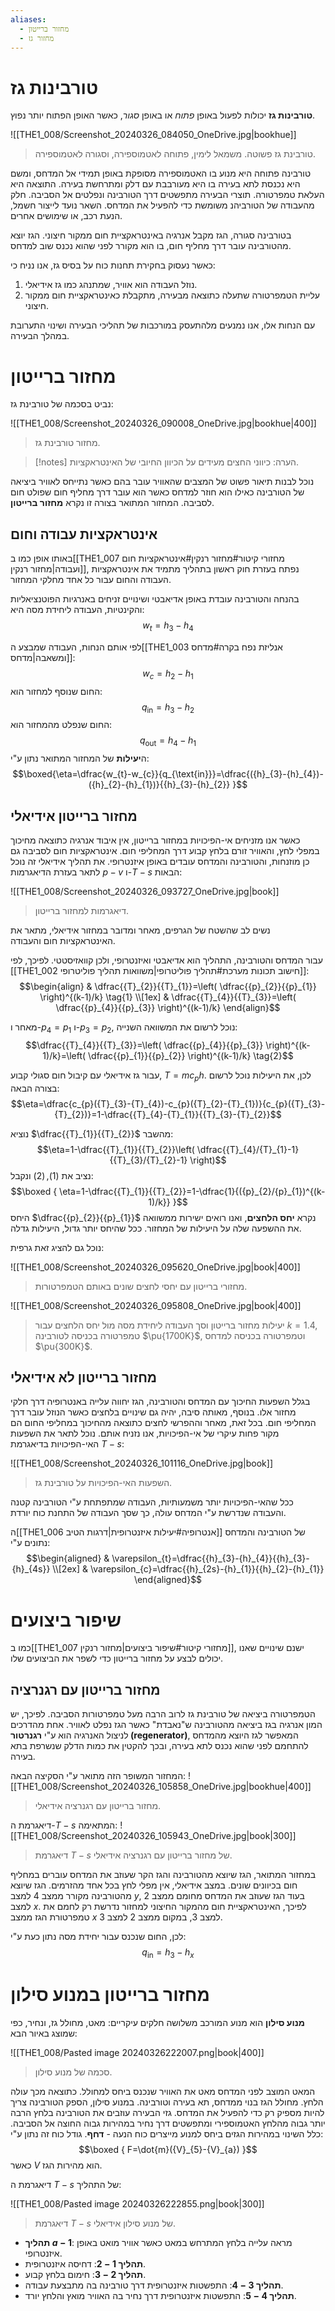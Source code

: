 ```yaml
---
aliases:
  - מחזור ברייטון
  - מחזור גז
---
```


# טורבינות גז

**טורבינות גז** יכולות לפעול באופן *פתוח* או באופן *סגור*, כאשר האופן הפתוח יותר נפוץ.

![[THE1_008/Screenshot_20240326_084050_OneDrive.jpg|bookhue]]
>טורבינת גז פשוטה. משמאל לימין, פתוחה לאטמוספירה, וסגורה לאטמוספירה.

טורבינה פתוחה היא מנוע בו האטמוספירה מסופקת באופן תמידי אל המדחס, ומשם היא נכנסת לתא בעירה בו היא מעורבבת עם דלק ומתרחשת בעירה. התוצאה היא העלאת טמפרטורה.
תוצרי הבעירה מתפשטים דרך הטורבינה ונפלטים אל הסביבה. חלק מהעבודה של הטורביהנ משומשת כדי להפעיל את המדחס. השאר נועד לייצור חשמל, הנעת רכב, או שימושים אחרים.

בטורבינה סגורה, הגז מקבל אנרגיה באינטראקציית חום ממקור חיצוני. הגז יוצא מהטורבינה עובר דרך מחליף חום, בו הוא מקורר לפני שהוא נכנס שוב למדחס.

כאשר נעסוק בחקירת תחנות כוח על בסיס גז, אנו נניח כי:
1. נוזל העבודה הוא אוויר, שמתנהג כמו גז אידיאלי.
2. עליית הטמפרטורה שתעלה כתוצאה מבעירה, מתקבלת כאינטראקציית חום ממקור חיצוני.

עם הנחות אלו, אנו נמנעים מלהתעסק במורכבות של תהליכי הבעירה ושינוי התערובת במהלך הבעירה.


# מחזור ברייטון
נביט בסכמה של  טורבינת גז:

![[THE1_008/Screenshot_20240326_090008_OneDrive.jpg|bookhue|400]]
> מחזור טורבינת גז.


>[!notes] הערה: 
 >כיווני החצים מעידים על הכיוון החיובי של האינטראקציות.

נוכל לבנות תיאור פשוט של המצבים שהאוויר עובר בהם כאשר נתייחס לאוויר ביציאה של הטורבינה כאילו הוא חוזר למדחס כאשר הוא עובר דרך מחליף חום שפולט חום לסביבה. המחזור המתואר בצורה זו נקרא **מחזור ברייטון**.

## אינטראקציות עבודה וחום
באותו אופן כמו ב[[THE1_007 מחזורי קיטור#מחזור רנקין#אינטראקציות חום ועבודה|מחזור רנקין]], נפתח בעזרת חוק ראשון בתהליך מתמיד את אינטראקציות העבודה והחום עבור כל אחד מחלקי המחזור.

בהנחה והטורבינה עובדת באופן אדיאבטי ושינויים זניחים באנרגיות הפוטנציאליות והקינטיות, העבודה ליחידת מסה היא:
$$w_{t}={h}_{3}-{h}_{4}$$

לפי אותם הנחות, העבודה שמבצע ה[[THE1_003 אנליזת נפח בקרה#מדחס ומשאבה|מדחס]]:
$$w_{c}={h}_{2}-{h}_{1}$$
החום שנוסף למחזור הוא:
$$q_{\text{in}}={h}_{3}-{h}_{2}$$
החום שנפלט מהמחזור הוא:
$$q_{\text{out}}={h}_{4}-{h}_{1}$$
ה**יעילות** של המחזור המתואר נתון ע"י:
$$\boxed{\eta=\dfrac{w_{t}-w_{c}}{q_{\text{in}}}=\dfrac{({h}_{3}-{h}_{4})-({h}_{2}-{h}_{1})}{{h}_{3}-{h}_{2}} }$$

## מחזור ברייטון אידיאלי
כאשר אנו מזניחים אי-הפיכויות במחזור ברייטון, אין איבוד אנרגיה כתוצאה מחיכוך במפלי לחץ, והאוויר זורם בלחץ קבוע דרך המחליפי חום. אינטראקציות חום לסביבה גם כן מוזנחות, והטורבינה והמדחס עובדים באופן איזנטרופי.
את תהליך אידיאלי זה נוכל לתאר בעזרת הדיאגרמות $p-v$ ו-$T-s$ הבאות:

![[THE1_008/Screenshot_20240326_093727_OneDrive.jpg|book]]
>דיאגרמות למחזור ברייטון.


נשים לב שהשטח של הגרפים, מאחר ומדובר במחזור אידיאלי, מתאר את האינטראקציות חום והעבודה.

עבור המדחס והטורבינה, התהליך הוא אדיאבטי ואיזנטרופי, ולכן קוואזיסטטי. לפיכך, לפי [[THE1_002 חישוב תכונות מערכת#תהליך פוליטרופי|משוואות תהליך פוליטרופי]]:
$$\begin{align}
 & \dfrac{{T}_{2}}{{T}_{1}}=\left( \dfrac{{p}_{2}}{{p}_{1}} \right)^{(k-1)/k}  \tag{1} \\[1ex]
 & \dfrac{{T}_{4}}{{T}_{3}}=\left( \dfrac{{p}_{4}}{{p}_{3}} \right)^{(k-1)/k}
\end{align}$$

מאחר ו-${p}_{4}={p}_{1}$ ו-${p}_{3}={p}_{2}$, נוכל לרשום את המשוואה השנייה:
$$\dfrac{{T}_{4}}{{T}_{3}}=\left( \dfrac{{p}_{4}}{{p}_{3}} \right)^{(k-1)/k}=\left( \dfrac{{p}_{1}}{{p}_{2}} \right)^{(k-1)/k} \tag{2}$$

עבור גז אידיאלי עם קיבול חום סגולי קבוע, $T=mc_{p}h$. לכן, את היעילות נוכל לרשום בצורה הבאה:
$$\eta=\dfrac{c_{p}({T}_{3}-{T}_{4})-c_{p}({T}_{2}-{T}_{1})}{c_{p}({T}_{3}-{T}_{2})}=1-\dfrac{{T}_{4}-{T}_{1}}{{T}_{3}-{T}_{2}}$$

נוציא $\dfrac{{T}_{1}}{{T}_{2}}$ מהשבר:
$$\eta=1-\dfrac{{T}_{1}}{{T}_{2}}\left( \dfrac{{T}_{4}/{T}_{1}-1}{{T}_{3}/{T}_{2}-1} \right)$$
נציב את $(1),(2)$ ונקבל:
$$\boxed {
\eta=1-\dfrac{{T}_{1}}{{T}_{2}}=1-\dfrac{1}{({p}_{2}/{p}_{1})^{(k-1)/k}}
 }$$
היחס $\dfrac{{p}_{2}}{{p}_{1}}$ נקרא **יחס הלחצים**, ואנו רואים ישירות ממשוואה את ההשפעה שלה על היעילות של המחזור. ככל שהיחס יותר גדול, היעילות גדלה.

נוכל גם להציג זאת גרפית:

![[THE1_008/Screenshot_20240326_095620_OneDrive.jpg|book|400]]
> מחזורי ברייטון עם יחסי לחצים שונים באותם הטמפרטורות.

![[THE1_008/Screenshot_20240326_095808_OneDrive.jpg|book|400]]
>יעילות מחזור ברייטון וסך העבודה ליחידת מסה מול יחס הלחצים עבור $k=1.4$, טמפרטורה בכניסה לטורבינה $\pu{1700K}$, וטמפרטורה בכניסה למדחס $\pu{300K}$.
 
## מחזור ברייטון לא אידיאלי
בגלל השפעות החיכוך עם המדחס והטורבינה, הגז יחווה עלייה באנטרופיה דרך חלקי מחזור אלו. בנוסף, מאותה סיבה, יהיה גם שינויים בלחצים כאשר הנוזל עובר דרך המחליפי חום. בכל זאת, מאחר וההפרשי לחצים כתוצאה מהחיכוך במחליפי החום הם מקור פחות עיקרי של אי-הפיכויות, אנו נזניח אותם.
נוכל לתאר את השפעות האי-הפיכויות בדיאגרמת $T-s$:

![[THE1_008/Screenshot_20240326_101116_OneDrive.jpg|book]]
>השפעות האי-הפיכויות על טורבינת גז.

ככל שהאי-הפיכויות יותר משמעותיות, העבודה שמתפתחת ע"י הטורבינה קטנה והעבודה שנדרשת ע"י המדחס עולה, כך שסך העבודה של התחנת כוח יורדת.

ה[[THE1_006 אנטרופיה#יעילות איזנטרופית|דרגות הטיב]] של הטורבינה והמדחס נתונים ע"י:
$$\begin{aligned}
 & \varepsilon_{t}=\dfrac{{h}_{3}-{h}_{4}}{{h}_{3}-{h}_{4s}} \\[2ex]
 & \varepsilon_{c}=\dfrac{{h}_{2s}-{h}_{1}}{{h}_{2}-{h}_{1}}
\end{aligned}$$


# שיפור ביצועים

כמו ב[[THE1_007 מחזורי קיטור#שיפור ביצועים|מחזור רנקין]], ישנם שינויים שאנו יכולים לבצע על מחזור ברייטון כדי לשפר את הביצועים שלו.

## מחזור ברייטון עם רגנרציה
הטמפרטורה ביציאה של טורבינת גז לרוב הרבה מעל טמפרטורות הסביבה. לפיכך, יש המון אנרגיה בגז ביציאה מהטורבינה ש"נאבדת" כאשר הגז נפלט לאוויר. אחת מהדרכים לניצול האנרגיה הוא ע"י **רגנרטור (regenerator)**, המאפשר לגז היוצא מהמדחס להתחמם לפני שהוא נכנס לתא בעירה, ובכך להקטין את כמות הדלק שנשרפת בתא בעירה.

המחזור המשופר הזה מתואר ע"י הסקיצה הבאה: 
![[THE1_008/Screenshot_20240326_105858_OneDrive.jpg|bookhue|400]]
>מחזור ברייטון עם רגנרציה אידיאלי.

דיאגרמת ה-$T-s$ המתאימה:
![[THE1_008/Screenshot_20240326_105943_OneDrive.jpg|book|300]]
>דיאגרמת $T-s$ של מחזור ברייטון עם רגנרציה אידיאלי.

במחזור המתואר, הגז שיוצא מהטורבינה והגז הקר שעוזב את המדחס עוברים במחליף חום בכיוונים שונים. במצב אידיאלי, אין מפלי לחץ בכל אחד מהזרמים. הגז שיוצא מהטורבינה מקורר ממצב $4$ למצב $y$, בעוד הגז שעוזב את המדחס מחומם ממצב $2$ למצב $x$. לפיכך, האינטראקציית חום מהמקור החיצוני למחזור נדרשת רק לחמם את טמפרטורת הגז ממצב $x$ למצב $3$, במקום ממצב $2$ למצב $3$.

לכן, החום שנכנס עבור יחידת מסה נתון כעת ע"י:
$$q_{\text{in}}={h}_{3}-h_{x}$$

# מחזור ברייטון במנוע סילון

**מנוע סילון** הוא מנוע המורכב משלושה חלקים עיקריים: מאט, מחולל גז, ונחיר, כפי שמוצג באיור הבא:

![[THE1_008/Pasted image 20240326222007.png|book|400]]
>סכמה של מנוע סילון.

המאט המוצב לפני המדחס מאט את האוויר שנכנס ביחס למחולל. כתוצאה מכך עולה הלחץ. מחולל הגז בנוי ממדחס, תא בעירה וטורבינה. במנוע סילון, הספק הטורבינה צריך להיות מספיק רק כדי להפעיל את המדחס.
גזי הבעירה עוזבים את הטורבינה בלחץ הרבה יותר גבוה מהלחץ האטמוספירי ומתפשטים דרך נחיר במהירות גבוה החוצה אל הסביבה. כלל השינוי במהירות הגזים ביחס למנוע מייצרים כוח הנעה - **דחף**.
גודל כוח זה נתון ע"י:
$$\boxed {
F=\dot{m}({V}_{5}-{V}_{a})
 }$$
כאשר $V$ הוא מהירות הגז.

דיאגרמת ה $T-s$ של התהליך:

![[THE1_008/Pasted image 20240326222855.png|book|300]]
>דיאגרמת $T-s$ של מנוע סילון אידיאלי.

- **תהליך $a-1$**: מראה עלייה בלחץ המתרחש במאט כאשר אוויר מואט באופן איזנטרופי.
- **תהליך $1-2$**: דחיסה איזנטרופית.
- **תהליך $2-3$**: חימום בלחץ קבוע.
- **תהליך $3-4$**: התפשטות איזנטרופית דרך טורבינה בה מתבצעת עבודה.
- **תהליך $4-5$**: התפשטות איזנטרופית דרך נחיר בה האוויר מואץ והלחץ יורד.